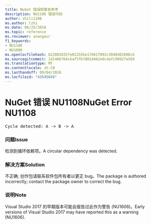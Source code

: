 ```yaml
---
title: NuGet 错误和警告参考
description: NU1108 错误代码
author: zhili1208
ms.author: lzhi
ms.date: 06/25/2018
ms.topic: reference
ms.reviewer: anangaur
f1_keywords:
- NU1108
- NU1606
ms.openlocfilehash: b228028357e01255be17461f892c3048d02608cb
ms.sourcegitcommit: 1d1406764c6af5fb7801d462e0c4afc9092fa569
ms.translationtype: MT
ms.contentlocale: zh-CN
ms.lasthandoff: 09/04/2018
ms.locfileid: "43545649"
---
```

# <a name="nuget-error-nu1108"></a><span data-ttu-id="3c44f-103">NuGet 错误 NU1108</span><span class="sxs-lookup"><span data-stu-id="3c44f-103">NuGet Error NU1108</span></span>

<pre>Cycle detected: A -> B -> A</pre>

### <a name="issue"></a><span data-ttu-id="3c44f-104">问题</span><span class="sxs-lookup"><span data-stu-id="3c44f-104">Issue</span></span>
<span data-ttu-id="3c44f-105">检测到循环依赖项。</span><span class="sxs-lookup"><span data-stu-id="3c44f-105">A circular dependency was detected.</span></span>

### <a name="solution"></a><span data-ttu-id="3c44f-106">解决方案</span><span class="sxs-lookup"><span data-stu-id="3c44f-106">Solution</span></span>
<span data-ttu-id="3c44f-107">不正确; 创作包请联系软件包所有者以更正 bug。</span><span class="sxs-lookup"><span data-stu-id="3c44f-107">The package is authored incorrectly; contact the package owner to correct the bug.</span></span>

### <a name="note"></a><span data-ttu-id="3c44f-108">说明</span><span class="sxs-lookup"><span data-stu-id="3c44f-108">Note</span></span>
<span data-ttu-id="3c44f-109">Visual Studio 2017 的早期版本可能会报告过此作为警告 (NU1606)。</span><span class="sxs-lookup"><span data-stu-id="3c44f-109">Early versions of Visual Studio 2017 may have reported this as a warning (NU1606).</span></span>
